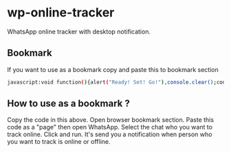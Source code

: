 # wp-online-tracker
WhatsApp online tracker with desktop notification.
## Bookmark
If you want to use as a bookmark copy and paste this to bookmark section
```bash
javascript:void function(){alert("Ready! Set! Go!"),console.clear();const a=document.querySelector("%23main > header > div._24-Ff"),b=document.querySelector("%23main > header > div._24-Ff > div > div > span").innerHTML,c=new MutationObserver(a=>{function c(){new Notification(`${b}`,{body:e,icon:"https://upload.wikimedia.org/wikipedia/commons/5/5e/WhatsApp_icon.png"})}const d=a[0].target.outerText;let e=String,f=new Date().getDay(),g=new Date().getHours(),h=new Date().getMinutes(),i=new Date().getSeconds();d.includes("\xE7evrimi\xE7i")%3F(console.log(`Şu an çevrimiçi ${f}:${g}:${h}:${i}`),e=`Şu an çevrimiçi ${f}:${g}:${h}:${i}`):!d.includes("\xE7evrimi\xE7i")%26%26(console.log(`Şu an çevrimdışı ${f}:${g}:${h}:${i}`),e=`Şu an çevrimdışı ${f}:${g}:${h}:${i}`),"granted"===Notification.permission%26%26c()});c.observe(a,{childList:!0})}();
```
## How to use as a bookmark ?
Copy the code in this above. Open browser bookmark section. Paste this code as a "page" then open WhatsApp. Select the chat who you want to track online. Click and run. It's send you a notification when person who you want to track is online or offline.
